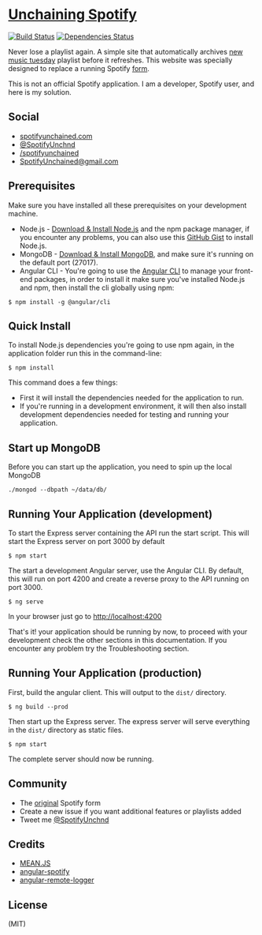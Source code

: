 # [Unchaining Spotify](https://spotifyunchained.com)

[![Build Status](https://travis-ci.org/mbukosky/SpotifyUnchained.svg)](https://travis-ci.org/mbukosky/SpotifyUnchained)
[![Dependencies Status](https://david-dm.org/mbukosky/SpotifyUnchained.svg)](https://david-dm.org/mbukosky/SpotifyUnchained)

Never lose a playlist again. A simple site that automatically archives [new music tuesday](https://open.spotify.com/user/spotify/playlist/1yHZ5C3penaxRdWR7LRIOb) playlist before it refreshes. This website was specially designed to replace a running Spotify [form](https://community.spotify.com/t5/Music-Chat/New-Music-Tuesday-Archive/m-p/1037048#M20850).

This is not an official Spotify application. I am a developer, Spotify user, and here is my solution.

## Social
* [spotifyunchained.com](https://spotifyunchained.com)
* [@SpotifyUnchnd](https://twitter.com/SpotifyUnchnd)
* [/spotifyunchained](https://www.facebook.com/spotifyunchained)
* SpotifyUnchained@gmail.com

## Prerequisites
Make sure you have installed all these prerequisites on your development machine.
* Node.js - [Download & Install Node.js](http://www.nodejs.org/download/) and the npm package manager, if you encounter any problems, you can also use this [GitHub Gist](https://gist.github.com/isaacs/579814) to install Node.js.
* MongoDB - [Download & Install MongoDB](http://www.mongodb.org/downloads), and make sure it's running on the default port (27017).
* Angular CLI - You're going to use the [Angular CLI](https://angular.io/cli) to manage your front-end packages, in order to install it make sure you've installed Node.js and npm, then install the cli globally using npm:

```
$ npm install -g @angular/cli
```

## Quick Install

To install Node.js dependencies you're going to use npm again, in the application folder run this in the command-line:

```
$ npm install
```

This command does a few things:
* First it will install the dependencies needed for the application to run.
* If you're running in a development environment, it will then also install development dependencies needed for testing and running your application.

## Start up MongoDB
Before you can start up the application, you need to spin up the local MongoDB

```
./mongod --dbpath ~/data/db/
```

## Running Your Application (development)
To start the Express server containing the API run the start script. This will start the Express server on port 3000 by default

```
$ npm start
```
The start a development Angular server, use the Angular CLI. By default, this will run on port 4200 and create a reverse proxy to the API running on port 3000.
```
$ ng serve
```

In your browser just go to [http://localhost:4200](http://localhost:4200)

That's it! your application should be running by now, to proceed with your development check the other sections in this documentation.
If you encounter any problem try the Troubleshooting section.

## Running Your Application (production)
First, build the angular client. This will output to the `dist/` directory. 
```
$ ng build --prod
```
Then start up the Express server. The express server will serve everything in the `dist/` directory as static files.
```
$ npm start
```
The complete server should now be running.

## Community
* The [original](https://community.spotify.com/t5/Music-Chat/New-Music-Tuesday-Archive/m-p/1037048#M20850) Spotify form
* Create a new issue if you want additional features or playlists added
* Tweet me [@SpotifyUnchnd](https://twitter.com/SpotifyUnchnd)

## Credits
* [MEAN.JS](http://meanjs.org)
* [angular-spotify](https://github.com/eddiemoore/angular-spotify)
* [angular-remote-logger](https://github.com/inakianduaga/angular-remote-logger)

## License
(MIT)
